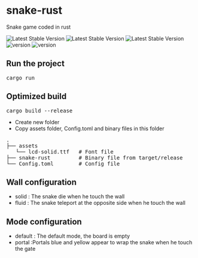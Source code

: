 # snake-rust

Snake game coded in rust

![Latest Stable Version](https://github.com/martinf08/snake-rust/workflows/build-ubuntu/badge.svg)
![Latest Stable Version](https://github.com/martinf08/snake-rust/workflows/build-macos/badge.svg)
![Latest Stable Version](https://github.com/martinf08/snake-rust/workflows/build-windows/badge.svg)
![version](https://img.shields.io/badge/cargo-1.47.0-blue)
![version](https://img.shields.io/badge/rustc-1.47.0-blue)

## Run the project
<pre>cargo run</pre>

## Optimized build
<pre>cargo build --release</pre>

- Create new folder
- Copy assets folder, Config.toml and binary files in this folder
<pre>
.
├── assets
   └── lcd-solid.ttf   # Font file
├── snake-rust         # Binary file from target/release
└── Config.toml        # Config file
</pre>

## Wall configuration
- solid : The snake die when he touch the wall
- fluid : The snake teleport at the opposite side when he touch the wall

## Mode configuration
- default : The default mode, the board is empty
- portal :Portals blue and yellow appear to wrap the snake when he touch the gate